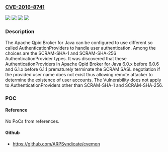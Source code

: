 ### [CVE-2016-8741](https://cve.mitre.org/cgi-bin/cvename.cgi?name=CVE-2016-8741)
![](https://img.shields.io/static/v1?label=Product&message=Apache%20Qpid%20Broker-J&color=blue)
![](https://img.shields.io/static/v1?label=Version&message=6.0.1%2C%206.0.2%2C%206.0.3%2C%206.0.4%2C%20and%206.0.5%20&color=brightgreen)
![](https://img.shields.io/static/v1?label=Version&message=6.1.0%20&color=brightgreen)
![](https://img.shields.io/static/v1?label=Vulnerability&message=Information%20Leakage&color=brightgreen)

### Description

The Apache Qpid Broker for Java can be configured to use different so called AuthenticationProviders to handle user authentication. Among the choices are the SCRAM-SHA-1 and SCRAM-SHA-256 AuthenticationProvider types. It was discovered that these AuthenticationProviders in Apache Qpid Broker for Java 6.0.x before 6.0.6 and 6.1.x before 6.1.1 prematurely terminate the SCRAM SASL negotiation if the provided user name does not exist thus allowing remote attacker to determine the existence of user accounts. The Vulnerability does not apply to AuthenticationProviders other than SCRAM-SHA-1 and SCRAM-SHA-256.

### POC

#### Reference
No PoCs from references.

#### Github
- https://github.com/ARPSyndicate/cvemon

